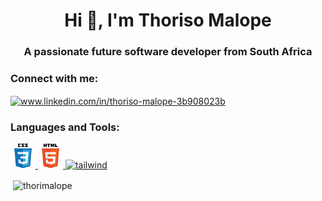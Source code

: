 <h1 align="center">Hi 👋, I'm Thoriso Malope</h1>
<h3 align="center">A passionate future software developer from South Africa</h3>



<h3 align="left">Connect with me:</h3>
<p align="left">
<a href="https://linkedin.com/in/www.linkedin.com/in/thoriso-malope-3b908023b" target="blank"><img align="center" src="https://raw.githubusercontent.com/rahuldkjain/github-profile-readme-generator/master/src/images/icons/Social/linked-in-alt.svg" alt="www.linkedin.com/in/thoriso-malope-3b908023b" height="30" width="40" /></a>
</p>

<h3 align="left">Languages and Tools:</h3>
<p align="left"> <a href="https://www.w3schools.com/css/" target="_blank" rel="noreferrer"> <img src="https://raw.githubusercontent.com/devicons/devicon/master/icons/css3/css3-original-wordmark.svg" alt="css3" width="40" height="40"/> </a> <a href="https://www.w3.org/html/" target="_blank" rel="noreferrer"> <img src="https://raw.githubusercontent.com/devicons/devicon/master/icons/html5/html5-original-wordmark.svg" alt="html5" width="40" height="40"/> </a> <a href="https://tailwindcss.com/" target="_blank" rel="noreferrer"> <img src="https://www.vectorlogo.zone/logos/tailwindcss/tailwindcss-icon.svg" alt="tailwind" width="40" height="40"/> </a> </p>

<p>&nbsp;<img align="center" src="https://github-readme-stats.vercel.app/api?username=thorimalope&show_icons=true&locale=en" alt="thorimalope" /></p>

<!---
Thorimalope/Thorimalope is a ✨ special ✨ repository because its `README.md` (this file) appears on your GitHub profile.
You can click the Preview link to take a look at your changes.
--->
